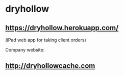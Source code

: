 # dryhollow

## https://dryhollow.herokuapp.com/
(iPad web app for taking client orders)

Company website:
## http://dryhollowcache.com
